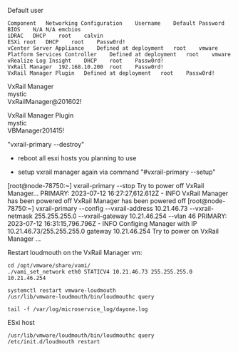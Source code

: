 Default user

    Component	Networking Configuration	Username	Default Password
    BIOS	N/A	N/A	emcbios
    iDRAC	DHCP	root	calvin
    ESXi root	DHCP	root	Passw0rd!
    vCenter Server Appliance	Defined at deployment	root	vmware
    Platform Services Controller	Defined at deployment	root	vmware
    vRealize Log Insight	DHCP	root	Passw0rd!
    VxRail Manager	192.168.10.200	root	Passw0rd!
    VxRail Manager Plugin	Defined at deployment	root	Passw0rd!

VxRail Manager	 	
    mystic	
    VxRailManager@201602!

VxRail Manager Plugin	 	
    mystic	
    VBManager201415!


"vxrail-primary --destroy"

- reboot all esxi hosts you planning to use

- setup vxrail manager again via command "#vxrail-primary --setup"

[root@node-78750:~] vxrail-primary --stop
Try to power off VxRail Manager...
PRIMARY: 2023-07-12 16:27:27,612.612Z - INFO VxRail Manager has been powered off
VxRail Manager has been powered off
[root@node-78750:~] vxrail-primary --config --vxrail-address 10.21.46.73 --vxrail-netmask 255.255.255.0 --vxrail-gateway 10.21.46.254 --vlan 46
PRIMARY: 2023-07-12 16:31:15,796.796Z - INFO Configing Manager with IP 10.21.46.73/255.255.255.0 gateway 10.21.46.254
Try to power on VxRail Manager ...

Restart loudmouth on the VxRail Manager vm:

    cd /opt/vmware/share/vami/
    ./vami_set_network eth0 STATICV4 10.21.46.73 255.255.255.0 10.21.46.254

    systemctl restart vmware-loudmouth
    /usr/lib/vmware-loudmouth/bin/loudmouthc query

    tail -f /var/log/microservice_log/dayone.log

ESxi host
    
    /usr/lib/vmware/loudmouth/bin/loudmouthc query
    /etc/init.d/loudmouth restart